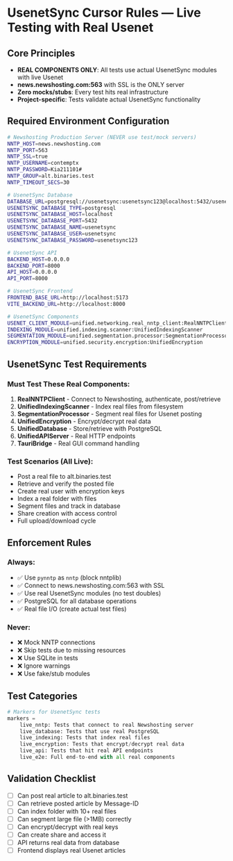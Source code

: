 # UsenetSync Cursor Rules — Live Testing with Real Usenet

## Core Principles
- **REAL COMPONENTS ONLY**: All tests use actual UsenetSync modules with live Usenet
- **news.newshosting.com:563** with SSL is the ONLY server
- **Zero mocks/stubs**: Every test hits real infrastructure
- **Project-specific**: Tests validate actual UsenetSync functionality

## Required Environment Configuration

```bash
# Newshosting Production Server (NEVER use test/mock servers)
NNTP_HOST=news.newshosting.com
NNTP_PORT=563
NNTP_SSL=true
NNTP_USERNAME=contemptx
NNTP_PASSWORD=Kia211101#
NNTP_GROUP=alt.binaries.test
NNTP_TIMEOUT_SECS=30

# UsenetSync Database
DATABASE_URL=postgresql://usenetsync:usenetsync123@localhost:5432/usenetsync
USENETSYNC_DATABASE_TYPE=postgresql
USENETSYNC_DATABASE_HOST=localhost
USENETSYNC_DATABASE_PORT=5432
USENETSYNC_DATABASE_NAME=usenetsync
USENETSYNC_DATABASE_USER=usenetsync
USENETSYNC_DATABASE_PASSWORD=usenetsync123

# UsenetSync API
BACKEND_HOST=0.0.0.0
BACKEND_PORT=8000
API_HOST=0.0.0.0
API_PORT=8000

# UsenetSync Frontend
FRONTEND_BASE_URL=http://localhost:5173
VITE_BACKEND_URL=http://localhost:8000

# UsenetSync Components
USENET_CLIENT_MODULE=unified.networking.real_nntp_client:RealNNTPClient
INDEXING_MODULE=unified.indexing.scanner:UnifiedIndexingScanner
SEGMENTATION_MODULE=unified.segmentation.processor:SegmentationProcessor
ENCRYPTION_MODULE=unified.security.encryption:UnifiedEncryption
```

## UsenetSync Test Requirements

### Must Test These Real Components:
1. **RealNNTPClient** - Connect to Newshosting, authenticate, post/retrieve
2. **UnifiedIndexingScanner** - Index real files from filesystem
3. **SegmentationProcessor** - Segment real files for Usenet posting
4. **UnifiedEncryption** - Encrypt/decrypt real data
5. **UnifiedDatabase** - Store/retrieve with PostgreSQL
6. **UnifiedAPIServer** - Real HTTP endpoints
7. **TauriBridge** - Real GUI command handling

### Test Scenarios (All Live):
- Post a real file to alt.binaries.test
- Retrieve and verify the posted file
- Create real user with encryption keys
- Index a real folder with files
- Segment files and track in database
- Share creation with access control
- Full upload/download cycle

## Enforcement Rules

### Always:
- ✅ Use `pynntp` as `nntp` (block nntplib)
- ✅ Connect to news.newshosting.com:563 with SSL
- ✅ Use real UsenetSync modules (no test doubles)
- ✅ PostgreSQL for all database operations
- ✅ Real file I/O (create actual test files)

### Never:
- ❌ Mock NNTP connections
- ❌ Skip tests due to missing resources
- ❌ Use SQLite in tests
- ❌ Ignore warnings
- ❌ Use fake/stub modules

## Test Categories

```python
# Markers for UsenetSync tests
markers =
    live_nntp: Tests that connect to real Newshosting server
    live_database: Tests that use real PostgreSQL
    live_indexing: Tests that index real files
    live_encryption: Tests that encrypt/decrypt real data
    live_api: Tests that hit real API endpoints
    live_e2e: Full end-to-end with all real components
```

## Validation Checklist
- [ ] Can post real article to alt.binaries.test
- [ ] Can retrieve posted article by Message-ID
- [ ] Can index folder with 10+ real files
- [ ] Can segment large file (>1MB) correctly
- [ ] Can encrypt/decrypt with real keys
- [ ] Can create share and access it
- [ ] API returns real data from database
- [ ] Frontend displays real Usenet articles